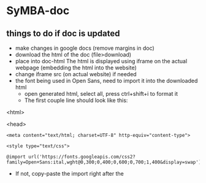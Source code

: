 # SyMBA-doc

## things to do if doc is updated
* make changes in google docs (remove margins in doc)
* download the html of the doc (file>download)
* place into doc-html
The html is displayed using iframe on the actual webpage (embedding the html into the website)
* change iframe src (on actual website) if needed
* the font being used in Open Sans, need to import it into the downloaded html
  * open generated html, select all, press ctrl+shift+i to format it 
  *  The first couple line should look like this:

\<html>

\<head>

    <meta content="text/html; charset=UTF-8" http-equiv="content-type">
    
    <style type="text/css">
    
    @import url('https://fonts.googleapis.com/css2?family=Open+Sans:ital,wght@0,300;0,400;0,600;0,700;1,400&display=swap');
    
  * If not, copy-paste the import right after the <style> tag

@import url('https://fonts.googleapis.com/css2?family=Open+Sans:ital,wght@0,300;0,400;0,600;0,700;1,400&display=swap');

* Any hyperlink in the generated doc needs the target attribute
  * ctrl+f to search '<a', this highlights all areas where hyperlinks are 
  * copy-paste target="_blank" into the element. Should look something like this:
  
\<a target="_blank"

class="c14"

...


